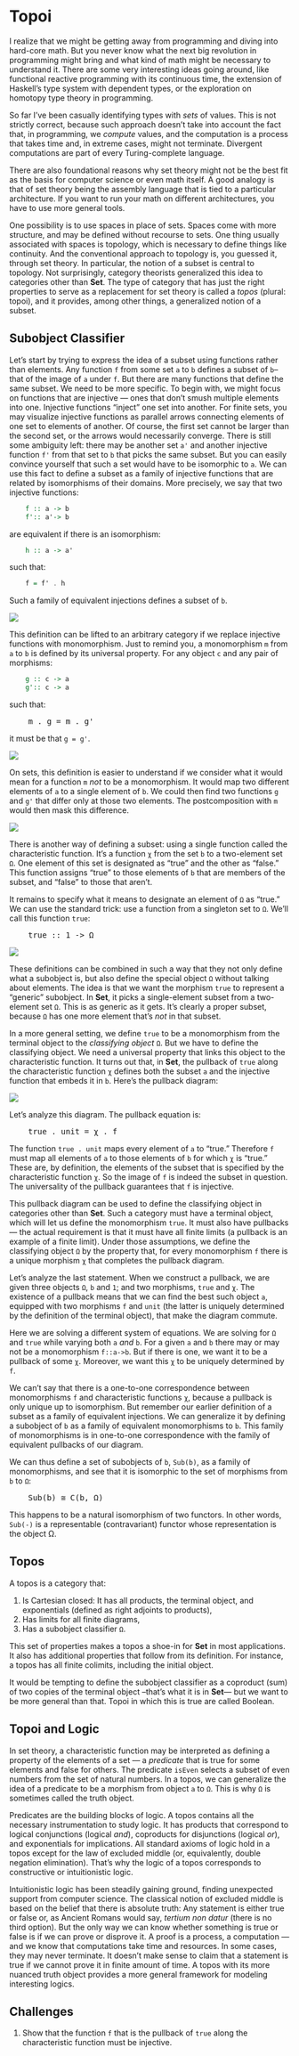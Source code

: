 # Topoi

I realize that we might be getting away from programming and diving into hard-core math. But you never know what the next big revolution in programming might bring and what kind of math might be necessary to understand it. There are some very interesting ideas going around, like functional reactive programming with its continuous time, the extension of Haskell’s type system with dependent types, or the exploration on homotopy type theory in programming.

So far I’ve been casually identifying types with *sets* of values. This is not strictly correct, because such approach doesn’t take into account the fact that, in programming, we *compute* values, and the computation is a process that takes time and, in extreme cases, might not terminate. Divergent computations are part of every Turing-complete language.

There are also foundational reasons why set theory might not be the best fit as the basis for computer science or even math itself. A good analogy is that of set theory being the assembly language that is tied to a particular architecture. If you want to run your math on different architectures, you have to use more general tools.

One possibility is to use spaces in place of sets. Spaces come with more structure, and may be defined without recourse to sets. One thing usually associated with spaces is topology, which is necessary to define things like continuity. And the conventional approach to topology is, you guessed it, through set theory. In particular, the notion of a subset is central to topology. Not surprisingly, category theorists generalized this idea to categories other than **Set**. The type of category that has just the right properties to serve as a replacement for set theory is called a *topos* (plural: topoi), and it provides, among other things, a generalized notion of a subset.

## Subobject Classifier

Let’s start by trying to express the idea of a subset using functions rather than elements. Any function `f` from some set `a` to `b` defines a subset of `b`–that of the image of `a` under `f`. But there are many functions that define the same subset. We need to be more specific. To begin with, we might focus on functions that are injective — ones that don’t smush multiple elements into one. Injective functions “inject” one set into another. For finite sets, you may visualize injective functions as parallel arrows connecting elements of one set to elements of another. Of course, the first set cannot be larger than the second set, or the arrows would necessarily converge. There is still some ambiguity left: there may be another set `a'` and another injective function `f'` from that set to `b` that picks the same subset. But you can easily convince yourself that such a set would have to be isomorphic to `a`. We can use this fact to define a subset as a family of injective functions that are related by isomorphisms of their domains. More precisely, we say that two injective functions:

```haskell
    f :: a -> b
    f':: a'-> b
```

are equivalent if there is an isomorphism:

```haskell
    h :: a -> a'
```

such that:

```haskell
    f = f' . h
```

Such a family of equivalent injections defines a subset of `b`.

![](images/subsetinjection.jpg)

This definition can be lifted to an arbitrary category if we replace injective functions with monomorphism. Just to remind you, a monomorphism `m` from `a` to `b` is defined by its universal property. For any object `c` and any pair of morphisms:

```haskell
    g :: c -> a
    g':: c -> a
```

such that:

<pre>    m . g = m . g'</pre>

it must be that `g = g'`.

![](images/monomorphism.jpg)

On sets, this definition is easier to understand if we consider what it would mean for a function `m` *not* to be a monomorphism. It would map two different elements of `a` to a single element of `b`. We could then find two functions `g` and `g'` that differ only at those two elements. The postcomposition with `m` would then mask this difference.

![](images/notmono.jpg)

There is another way of defining a subset: using a single function called the characteristic function. It’s a function `χ` from the set `b` to a two-element set `Ω`. One element of this set is designated as “true” and the other as “false.” This function assigns “true” to those elements of `b` that are members of the subset, and “false” to those that aren’t.

It remains to specify what it means to designate an element of `Ω` as “true.” We can use the standard trick: use a function from a singleton set to `Ω`. We’ll call this function `true`:

<pre>    true :: 1 -> Ω</pre>

![](images/true.jpg)

These definitions can be combined in such a way that they not only define what a subobject is, but also define the special object `Ω` without talking about elements. The idea is that we want the morphism `true` to represent a “generic” subobject. In **Set**, it picks a single-element subset from a two-element set `Ω`. This is as generic as it gets. It’s clearly a proper subset, because `Ω` has one more element that’s *not* in that subset.

In a more general setting, we define `true` to be a monomorphism from the terminal object to the *classifying object* `Ω`. But we have to define the classifying object. We need a universal property that links this object to the characteristic function. It turns out that, in **Set**, the pullback of `true` along the characteristic function `χ` defines both the subset `a` and the injective function that embeds it in `b`. Here’s the pullback diagram:

![](images/pullback.jpg)

Let’s analyze this diagram. The pullback equation is:

<pre>    true . unit = χ . f</pre>

The function `true . unit` maps every element of `a` to “true.” Therefore `f` must map all elements of `a` to those elements of `b` for which `χ` is “true.” These are, by definition, the elements of the subset that is specified by the characteristic function `χ`. So the image of `f` is indeed the subset in question. The universality of the pullback guarantees that `f` is injective.

This pullback diagram can be used to define the classifying object in categories other than **Set**. Such a category must have a terminal object, which will let us define the monomorphism `true`. It must also have pullbacks — the actual requirement is that it must have all finite limits (a pullback is an example of a finite limit). Under those assumptions, we define the classifying object `Ω` by the property that, for every monomorphism `f` there is a unique morphism `χ` that completes the pullback diagram.

Let’s analyze the last statement. When we construct a pullback, we are given three objects `Ω`, `b` and `1`; and two morphisms, `true` and `χ`. The existence of a pullback means that we can find the best such object `a`, equipped with two morphisms `f` and `unit` (the latter is uniquely determined by the definition of the terminal object), that make the diagram commute.

Here we are solving a different system of equations. We are solving for `Ω` and `true` while varying both `a` *and* `b`. For a given `a` and `b` there may or may not be a monomorphism `f::a->b`. But if there is one, we want it to be a pullback of some `χ`. Moreover, we want this `χ` to be uniquely determined by `f`.

We can’t say that there is a one-to-one correspondence between monomorphisms `f` and characteristic functions `χ`, because a pullback is only unique up to isomorphism. But remember our earlier definition of a subset as a family of equivalent injections. We can generalize it by defining a subobject of `b` as a family of equivalent monomorphisms to `b`. This family of monomorphisms is in one-to-one correspondence with the family of equivalent pullbacks of our diagram.

We can thus define a set of subobjects of `b`, `Sub(b)`, as a family of monomorphisms, and see that it is isomorphic to the set of morphisms from `b` to `Ω`:

<pre>    Sub(b) ≅ C(b, Ω)</pre>

This happens to be a natural isomorphism of two functors. In other words, `Sub(-)` is a representable (contravariant) functor whose representation is the object Ω.

## Topos

A topos is a category that:

1.  Is Cartesian closed: It has all products, the terminal object, and exponentials (defined as right adjoints to products),
2.  Has limits for all finite diagrams,
3.  Has a subobject classifier `Ω`.

This set of properties makes a topos a shoe-in for **Set** in most applications. It also has additional properties that follow from its definition. For instance, a topos has all finite colimits, including the initial object.

It would be tempting to define the subobject classifier as a coproduct (sum) of two copies of the terminal object –that’s what it is in **Set**— but we want to be more general than that. Topoi in which this is true are called Boolean.

## Topoi and Logic

In set theory, a characteristic function may be interpreted as defining a property of the elements of a set — a *predicate* that is true for some elements and false for others. The predicate `isEven` selects a subset of even numbers from the set of natural numbers. In a topos, we can generalize the idea of a predicate to be a morphism from object `a` to `Ω`. This is why `Ω` is sometimes called the truth object.

Predicates are the building blocks of logic. A topos contains all the necessary instrumentation to study logic. It has products that correspond to logical conjunctions (logical *and*), coproducts for disjunctions (logical *or*), and exponentials for implications. All standard axioms of logic hold in a topos except for the law of excluded middle (or, equivalently, double negation elimination). That’s why the logic of a topos corresponds to constructive or intuitionistic logic.

Intuitionistic logic has been steadily gaining ground, finding unexpected support from computer science. The classical notion of excluded middle is based on the belief that there is absolute truth: Any statement is either true or false or, as Ancient Romans would say, *tertium non datur* (there is no third option). But the only way we can know whether something is true or false is if we can prove or disprove it. A proof is a process, a computation — and we know that computations take time and resources. In some cases, they may never terminate. It doesn’t make sense to claim that a statement is true if we cannot prove it in finite amount of time. A topos with its more nuanced truth object provides a more general framework for modeling interesting logics.

## Challenges

1.  Show that the function `f` that is the pullback of `true` along the characteristic function must be injective.
